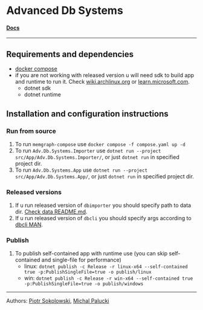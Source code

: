 # Advanced Db Systems

#### [Docs](docs/README.md)

---

## Requirements and dependencies

- [docker compose](https://docs.docker.com/desktop/install/linux/)
- if you are not working with released version u will need sdk to build app and runtime to run it. Check [wiki.archlinux.org](https://wiki.archlinux.org/title/.NET)
  or [learn.microsoft.com](https://learn.microsoft.com/en-us/dotnet/core/install/linux-ubuntu-install?tabs=dotnet8&pivots=os-linux-ubuntu-2404).
    - dotnet sdk
    - dotnet runtime

## Installation and configuration instructions

### Run from source

1. To run `memgraph-compose` use `docker compose -f compose.yaml up -d`
2. To run `Adv.Db.Systems.Importer` use `dotnet run --project src/App/Adv.Db.Systems.Importer/`, or just `dotnet run` in specified project dir.
3. To run `Adv.Db.Systems.App` use `dotnet run --project src/App/Adv.Db.Systems.App/`, or just `dotnet run` in specified project dir.

### Released versions

1. If u run released version of `dbimporter` you should specify path to data dir. [Check data README.md](data/README.md).
2. If u run released version of `dbcli` you should specify args according to [dbcli MAN](docs/README.md#dbcli-man).

### Publish

1. To publish self-contained app with runtime use (you can skip self-contained and single-file for performance)
    - linux: `dotnet publish -c Release -r linux-x64 --self-contained true -p:PublishSingleFile=true -o publish/linux`
    - win: `dotnet publish -c Release -r win-x64 --self-contained true -p:PublishSingleFile=true -o publish/windows`

---

Authors: [Piotr Sokolowski](https://github.com/sokoloowski), [Michal Palucki](https://github.com/uknowmee)